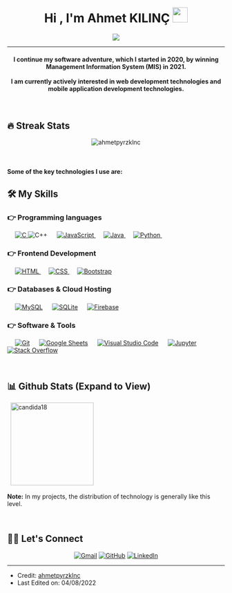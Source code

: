 <h1 align="center">Hi , I'm Ahmet KILINÇ <img src="https://media.giphy.com/media/hvRJCLFzcasrR4ia7z/giphy.gif" width="35"></h1>
<p align="center">
  <a href="https://github.com/DenverCoder1/readme-typing-svg"><img src="https://readme-typing-svg.herokuapp.com? &center=yanl%C4%B1%C5%9F&vCenter=yanl%C4%B1%C5%9F&lines=MIS+Student;Web+and+Mobile+App+Developer;Always%20learning%20new%20things&center=true&width=500&height=50"></a>
</p>
<hr/>
<h4 align="center">I continue my software adventure, which I started in 2020, by winning Management Information System (MIS) in 2021.
<br>
<br>
I am currently actively interested in web development technologies and mobile application development technologies.
</h4>
<br>

## 🔥 Streak Stats
<p align="center"><img src="https://github-readme-streak-stats.herokuapp.com/?user=ahmetpyrzklnc&theme=algolia" alt="ahmetpyrzklnc"  /></p>
<br>

<h4> Some of the key technologies I use are:

## 🛠️ My Skills

### 👉 Programming languages

<p align="left"> 
  &emsp; 
  <a href="https://www.w3schools.com/cpp/" target="_blank"> 
    <a href="https://www.cprogramming.com/" target="_blank"> 
    <img alt="C" src="https://img.shields.io/badge/C%20-%232370ED.svg?logo=c&logoColor=white">
  </a> 
    <img alt="C++" src="https://img.shields.io/badge/C++%20-%2300599C.svg?logo=c%2B%2B&logoColor=white">
  </a> 
  &emsp;
  <a href="https://developer.mozilla.org/en-US/docs/Web/JavaScript" target="_blank"> 
     <img alt="JavaScript" src="https://img.shields.io/badge/JavaScript%20-%23F7DF1E.svg?logo=javascript&logoColor=black">
   </a>
  &emsp;
  <a href="https://www.java.com" target="_blank"> 
    <img alt="Java" src="https://img.shields.io/badge/Java-%23007396.svg?logo=java&logoColor=white">
  </a>
  &emsp;
   <a href="https://www.python.org" target="_blank">
    <img alt="Python" src="https://img.shields.io/badge/Python%20-%2314354C.svg?logo=python&logoColor=white">
  </a>
  &emsp;

</p>

### 👉 Frontend Development
<p align="left"> 
  &emsp; 
  <a href="https://www.w3.org/html/" target="_blank"> 
   <img alt="HTML" src="https://img.shields.io/badge/HTML5%20-%23E34F26.svg?logo=html5&logoColor=white">
  </a>   
  &emsp;
  <a href="https://www.w3schools.com/css/" target="_blank">
    <img alt="CSS" src="https://img.shields.io/badge/CSS%20-%231572B6.svg?logo=css3&logoColor=white">
  </a> 
   &emsp;
  <a href="https://getbootstrap.com" target="_blank"> 
    <img alt="Bootstrap" src="https://img.shields.io/badge/Bootstrap-%23563D7C.svg?style=flat&logo=bootstrap&logoColor=white"/>
  </a>
</p>

### 👉 Databases & Cloud Hosting
<p align="left">
  &emsp;
    <a href="https://www.mysql.com/"><img alt="MySQL" src="https://img.shields.io/badge/MySQL-%2300f.svg?style=flat&llogo=mysql&logoColor=white"></a>
  &emsp;
    <a href="https://www.sqlite.org/"><img alt="SQLite" src ="https://img.shields.io/badge/sqlite-%2307405e.svg?style=flat&logo=sqlite&logoColor=white"/></a>
  &emsp;
    <a href="https://firebase.google.com/"><img alt="Firebase" src ="https://img.shields.io/badge/Firebase-%23316192.svg?logo=firebase&logoColor=white"></a>
 </p>
  
<p align="left">
 
  

 ### 👉 Software & Tools
 
<p>
&emsp;
    <a href="#"><img alt="Git" src="https://img.shields.io/badge/Git%20-%23F05033.svg?logo=git&logoColor=white"></a>
  &emsp;
    <a href="#"><img alt="Google Sheets" src="https://img.shields.io/badge/Google%20Sheets%20-%2334A853.svg?logo=google%20sheets&logoColor=white"></a>
  &emsp;
    <a href="#"><img alt="Visual Studio Code" src="https://img.shields.io/badge/Visual%20Studio%20Code-0078d7.svg?logo=visual-studio-code&logoColor=white"></a>
  &emsp;
    <a href="#"><img alt="Jupyter" src="https://img.shields.io/badge/Jupyter%20-%23F37626.svg?logo=Jupyter&logoColor=white"></a>
  &emsp;
    <a href="#"><img alt="Stack Overflow" src="https://img.shields.io/badge/-Stack%20Overflow-FE7A16?logo=stack-overflow&logoColor=white"></a>
  &emsp;
</p>

<br/>

## 📊 Github Stats (Expand to View) 



  &nbsp;
	  <img src="https://github-readme-stats.vercel.app/api/top-langs?username=ahmetpyrzklnc&show_icons=true&locale=en&layout=compact&theme=algolia" alt="candida18" height="192px"/>
  <br/>
  </p>
  <b>Note:</b> In my projects, the distribution of technology is generally like this level.
  </p>
</details>

<br/>

## 🙋‍♀️ Let's Connect
<p align="center">
	<a href="mailto:candida.ahmetklnc.software@gmail.com"><img src="https://img.icons8.com/bubbles/50/000000/gmail.png" alt="Gmail"/></a>
	<a href="https://github.com/ahmetpyrzklnc"><img src="https://img.icons8.com/bubbles/50/000000/github.png" alt="GitHub"/></a>
	<a href="https://www.linkedin.com/in/ahmet-k%C4%B1l%C4%B1n%C3%A7-1040pyrz"><img src="https://img.icons8.com/bubbles/50/000000/linkedin.png" alt="LinkedIn"/></a>	
</p>

<hr/>

* Credit: [ahmetpyrzklnc](https://github.com/ahmetpyrzklnc)
* Last Edited on: 04/08/2022


